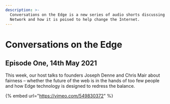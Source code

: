 ```yaml
---
description: >-
  Conversations on the Edge is a new series of audio shorts discussing Edge
  Network and how it is poised to help change the Internet.
---
```


# Conversations on the Edge

## Episode One, 14th May 2021

This week, our host talks to founders Joseph Denne and Chris Mair about fairness – whether the future of the web is in the hands of too few people and how Edge technology is designed to redress the balance.

{% embed url="https://vimeo.com/549830372" %}



